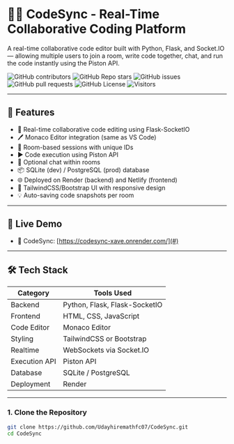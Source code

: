 # 🧑‍💻 CodeSync - Real-Time Collaborative Coding Platform

A real-time collaborative code editor built with Python, Flask, and Socket.IO — allowing multiple users to join a room, write code together, chat, and run the code instantly using the Piston API.

![GitHub contributors](https://img.shields.io/github/contributors/Udayhiremathfc07/CodeSync?style=for-the-badge&color=48bf21)
![GitHub Repo stars](https://img.shields.io/github/stars/Udayhiremathfc07/CodeSync?style=for-the-badge)
![GitHub issues](https://img.shields.io/github/issues/Udayhiremathfc07/CodeSync?style=for-the-badge&color=d7af2d)
![GitHub pull requests](https://img.shields.io/github/issues-pr/Udayhiremathfc07/CodeSync?style=for-the-badge&color=f47373)
![GitHub License](https://img.shields.io/github/license/Udayhiremathfc07/CodeSync?style=for-the-badge&color=e67234)
![Visitors](https://api.visitorbadge.io/api/visitors?path=https%3A%2F%2Fgithub.com%2FYOUR-USERNAME%2FCodeSync&label=Repo%20Views&countColor=%2337d67a&labelStyle=upper)

---

## 🔮 Features

- 🧠 Real-time collaborative code editing using Flask-SocketIO
- 🖊️ Monaco Editor integration (same as VS Code)
- 🔐 Room-based sessions with unique IDs
- ▶️ Code execution using Piston API
- 💬 Optional chat within rooms
- 📦 SQLite (dev) / PostgreSQL (prod) database
- 🌐 Deployed on Render (backend) and Netlify (frontend)
- 🎨 TailwindCSS/Bootstrap UI with responsive design
- 💡 Auto-saving code snapshots per room

---

## 🚀 Live Demo

- 🔗 CodeSync: [https://codesync-xave.onrender.com/](#)

---

## 🛠️ Tech Stack

| Category       | Tools Used                          |
|----------------|-------------------------------------|
| Backend        | Python, Flask, Flask-SocketIO       |
| Frontend       | HTML, CSS, JavaScript               |
| Code Editor    | Monaco Editor                       |
| Styling        | TailwindCSS or Bootstrap            |
| Realtime       | WebSockets via Socket.IO            |
| Execution API  | Piston API                          |
| Database       | SQLite / PostgreSQL                 |
| Deployment     | Render                              |

---

### 1. Clone the Repository

```bash
git clone https://github.com/Udayhiremathfc07/CodeSync.git
cd CodeSync
